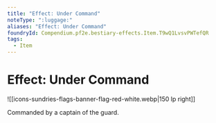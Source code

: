 ```yaml
---
title: "Effect: Under Command"
noteType: ":luggage:"
aliases: "Effect: Under Command"
foundryId: Compendium.pf2e.bestiary-effects.Item.T9wQ1LvsvPWTefQR
tags:
  - Item
---
```


# Effect: Under Command
![[icons-sundries-flags-banner-flag-red-white.webp|150 lp right]]

Commanded by a captain of the guard.
